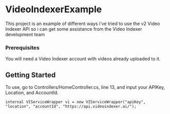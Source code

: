 # VideoIndexerExample

This project is an example of different ways i've tried to use the v2 Video Indexer API so i can get some assistance from the Video Indexer development team

### Prerequisites

You will need a Video Indexer account with videos already uploaded to it.

## Getting Started

To use, go to Controllers/HomeController.cs, line 13, and input your APIKey, Location, and AccountId.

```
internal VIServiceWrapper vi = new VIServiceWrapper("apiKey", "location", "accountId", "https://api.videoindexer.ai/");
```
